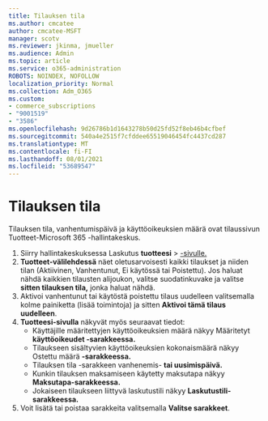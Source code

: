 ```yaml
---
title: Tilauksen tila
ms.author: cmcatee
author: cmcatee-MSFT
manager: scotv
ms.reviewer: jkinma, jmueller
ms.audience: Admin
ms.topic: article
ms.service: o365-administration
ROBOTS: NOINDEX, NOFOLLOW
localization_priority: Normal
ms.collection: Adm_O365
ms.custom:
- commerce_subscriptions
- "9001519"
- "3586"
ms.openlocfilehash: 9d26786b1d1643278b50d25fd52f8eb46b4cfbef
ms.sourcegitcommit: 540a4e2515f7cfddee65519046454fc4437cd287
ms.translationtype: MT
ms.contentlocale: fi-FI
ms.lasthandoff: 08/01/2021
ms.locfileid: "53689547"
---
```

# <a name="subscription-status"></a>Tilauksen tila

Tilauksen tila, vanhentumispäivä ja käyttöoikeuksien määrä ovat  tilaussivun Tuotteet-Microsoft 365 -hallintakeskus.

1. Siirry hallintakeskuksessa Laskutus **tuotteesi**  >  [-sivulle.](https://go.microsoft.com/fwlink/p/?linkid=842054)
2. **Tuotteet-välilehdessä** näet oletusarvoisesti kaikki tilaukset ja niiden tilan (Aktiivinen, Vanhentunut, Ei käytössä tai Poistettu). Jos haluat nähdä kaikkien tilausten alijoukon, valitse suodatinkuvake ja valitse **sitten tilauksen tila,** jonka haluat nähdä.
3. Aktivoi vanhentunut tai käytöstä poistettu tilaus uudelleen valitsemalla kolme painiketta (lisää toimintoja) ja sitten **Aktivoi tämä tilaus uudelleen**.
4. **Tuotteesi-sivulla** näkyvät myös seuraavat tiedot:
    - Käyttäjille määritettyjen käyttöoikeuksien määrä näkyy Määritetyt **käyttöoikeudet -sarakkeessa.**
    - Tilaukseen sisältyvien käyttöoikeuksien kokonaismäärä näkyy Ostettu määrä **-sarakkeessa.**
    - Tilauksen tila -sarakkeen vanhenemis- **tai uusimispäivä.**
    - Kunkin tilauksen maksamiseen käytetty maksutapa näkyy **Maksutapa-sarakkeessa.**
    - Jokaiseen tilaukseen liittyvä laskutustili näkyy **Laskutustili-sarakkeessa.**
5. Voit lisätä tai poistaa sarakkeita valitsemalla **Valitse sarakkeet**.